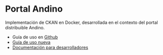 # Portal Andino

Implementación de CKAN en Docker, desarrollada en el contexto del portal distribuible Andino.

* Guía de uso en [Github](https://github.com/datosgobar/portal-andino)
* [Guía de uso nueva](usage/docker.md)
* [Documentación para desarrolladores](development/docker_ansible.md)

